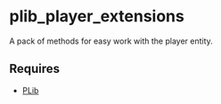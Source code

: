 # plib_player_extensions
A pack of methods for easy work with the player entity.

## Requires
- [PLib](https://github.com/Pika-Software/gmod_plib)
